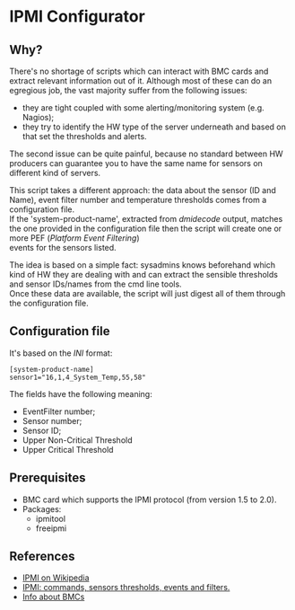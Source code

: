 # IPMI Configurator

## Why?

There's no shortage of scripts which can interact with BMC cards and extract relevant information out of it. Although most of these can do an egregious job, the vast majority suffer from the following issues:

* they are tight coupled with some alerting/monitoring system (e.g. Nagios);
* they try to identify the HW type of the server underneath and based on that set the thresholds and alerts.

The second issue can be quite painful, because no standard between HW producers can guarantee you to have the same name for sensors on different kind of servers.

This script takes a different approach: the data about the sensor (ID and Name), event filter number and temperature thresholds comes from a configuration file.  
If the 'system-product-name', extracted from *dmidecode* output, matches the one provided in the configuration file then the script will create one or more PEF (*Platform Event Filtering*)  
events for the sensors listed.

The idea is based on a simple fact: sysadmins knows beforehand which kind of HW they are dealing with and can extract the sensible thresholds and sensor IDs/names from the cmd line tools.  
Once these data are available, the script will just digest all of them through the configuration file.

## Configuration file

It's based on the *INI* format:

```
[system-product-name]
sensor1="16,1,4_System_Temp,55,58"
```

The fields have the following meaning:
* EventFilter number;
* Sensor number;
* Sensor ID;
* Upper Non-Critical Threshold
* Upper Critical Threshold

## Prerequisites

* BMC card which supports the IPMI protocol (from version 1.5 to 2.0).
* Packages:
  - ipmitool
  - freeipmi

## References

* [IPMI on Wikipedia](https://en.wikipedia.org/wiki/Intelligent_Platform_Management_Interface)
* [IPMI: commands, sensors thresholds, events and filters.](https://github.com/vpenso/scripts/blob/master/docs/hardware/ipmi.md)
* [Info about BMCs](https://www.thomas-krenn.com/en/wiki/IPMI_Basics)

